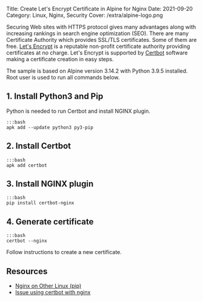 Title: Create Let's Encrypt Certificate in Alpine for Nginx
Date: 2021-09-20
Category: Linux, Nginx, Security
Cover: /extra/alpine-logo.png

Securing Web sites with HTTPS protocol gives many advantages along with increasing rankings in search engine optimization (SEO). There are many Certificate Authority which provides SSL/TLS certificates. Some of them are free. [Let's Encrypt](https://letsencrypt.org/) is a reputable non-profit certificate authority providing certificates at no charge. Let's Encrypt is supported by [Certbot](https://certbot.eff.org/) software making a certificate creation in easy steps.

The sample is based on Alpine version 3.14.2 with Python 3.9.5 installed. Root user is used to run all commands below.

## 1. Install Python3 and Pip

   Python is needed to run Certbot and install NGINX plugin.

    :::bash
    apk add --update python3 py3-pip

## 2. Install Certbot

    :::bash
    apk add certbot

## 3. Install NGINX plugin

    :::bash
    pip install certbot-nginx

## 4. Generate certificate

    :::bash
    certbot --nginx

   Follow instructions to create a new certificate.

## Resources

* [Nginx on Other Linux (pip)](https://certbot.eff.org/lets-encrypt/otherpip-nginx)
* [Issue using certbot with nginx](https://stackoverflow.com/questions/53223914/issue-using-certbot-with-nginx)
